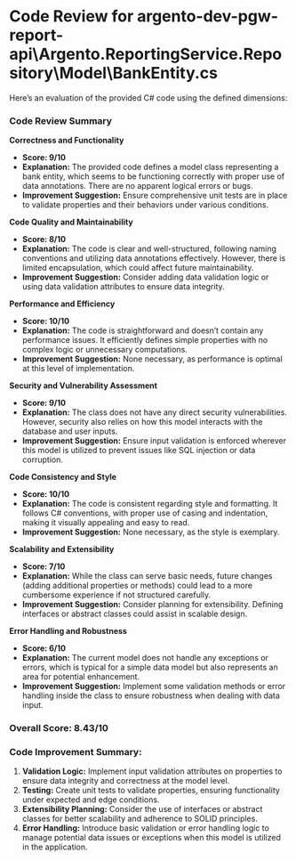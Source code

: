 # Code Review for argento-dev-pgw-report-api\Argento.ReportingService.Repository\Model\BankEntity.cs

Here’s an evaluation of the provided C# code using the defined dimensions:

### Code Review Summary

**Correctness and Functionality**
- **Score: 9/10**
- **Explanation:** The provided code defines a model class representing a bank entity, which seems to be functioning correctly with proper use of data annotations. There are no apparent logical errors or bugs.
- **Improvement Suggestion:** Ensure comprehensive unit tests are in place to validate properties and their behaviors under various conditions.

**Code Quality and Maintainability**
- **Score: 8/10**
- **Explanation:** The code is clear and well-structured, following naming conventions and utilizing data annotations effectively. However, there is limited encapsulation, which could affect future maintainability.
- **Improvement Suggestion:** Consider adding data validation logic or using data validation attributes to ensure data integrity.

**Performance and Efficiency**
- **Score: 10/10**
- **Explanation:** The code is straightforward and doesn’t contain any performance issues. It efficiently defines simple properties with no complex logic or unnecessary computations.
- **Improvement Suggestion:** None necessary, as performance is optimal at this level of implementation.

**Security and Vulnerability Assessment**
- **Score: 9/10**
- **Explanation:** The class does not have any direct security vulnerabilities. However, security also relies on how this model interacts with the database and user inputs.
- **Improvement Suggestion:** Ensure input validation is enforced wherever this model is utilized to prevent issues like SQL injection or data corruption.

**Code Consistency and Style**
- **Score: 10/10**
- **Explanation:** The code is consistent regarding style and formatting. It follows C# conventions, with proper use of casing and indentation, making it visually appealing and easy to read.
- **Improvement Suggestion:** None necessary, as the style is exemplary.

**Scalability and Extensibility**
- **Score: 7/10**
- **Explanation:** While the class can serve basic needs, future changes (adding additional properties or methods) could lead to a more cumbersome experience if not structured carefully.
- **Improvement Suggestion:** Consider planning for extensibility. Defining interfaces or abstract classes could assist in scalable design.

**Error Handling and Robustness**
- **Score: 6/10**
- **Explanation:** The current model does not handle any exceptions or errors, which is typical for a simple data model but also represents an area for potential enhancement.
- **Improvement Suggestion:** Implement some validation methods or error handling inside the class to ensure robustness when dealing with data input.

### Overall Score: 8.43/10

### Code Improvement Summary:
1. **Validation Logic:** Implement input validation attributes on properties to ensure data integrity and correctness at the model level.
2. **Testing:** Create unit tests to validate properties, ensuring functionality under expected and edge conditions.
3. **Extensibility Planning:** Consider the use of interfaces or abstract classes for better scalability and adherence to SOLID principles.
4. **Error Handling:** Introduce basic validation or error handling logic to manage potential data issues or exceptions when this model is utilized in the application.